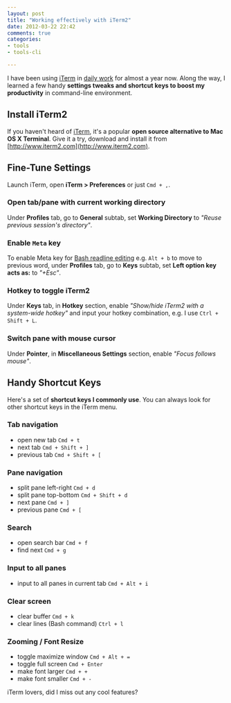 ```yaml
---
layout: post
title: "Working effectively with iTerm2"
date: 2012-03-22 22:42
comments: true
categories: 
- tools 
- tools-cli 

---
```


I have been using [iTerm](http://www.iterm2.com) in [daily work](http://www.favoritemedium.com) for almost a year now. 
Along the way, I learned a few handy **settings tweaks and shortcut keys to boost my productivity** in command-line environment. 

Install iTerm2
------
If you haven't heard of [iTerm](http://www.iterm2.com), it's a popular **open source alternative to Mac OS X Terminal**. 
Give it a try, download and install it from [http://www.iterm2.com](http://www.iterm2.com).

Fine-Tune Settings
-------
Launch iTerm, open **iTerm > Preferences** or just `Cmd + ,`.

### Open tab/pane with current working directory
Under **Profiles** tab, go to **General** subtab, set **Working Directory** to _"Reuse previous session's directory"_.

### Enable `Meta` key
To enable Meta key for [Bash readline editing](/blog/2012/01/04/shortcuts-to-move-faster-in-bash-command-line) e.g. `Alt + b` to move to previous word, under **Profiles** tab, go to **Keys** subtab, set **Left option key acts as:** to _"+Esc"_.

### Hotkey to toggle iTerm2
Under **Keys** tab, in **Hotkey** section, enable _"Show/hide iTerm2 with  a system-wide hotkey"_ and input your hotkey combination, e.g. I use `Ctrl + Shift + L`.

### Switch pane with mouse cursor
Under **Pointer**, in **Miscellaneous Settings** section, enable _"Focus follows mouse"_.


Handy Shortcut Keys
-------
Here's a set of **shortcut keys I commonly use**. You can always look for other shortcut keys in the iTerm menu.

### Tab navigation 
* open new tab `Cmd + t` 
* next tab `Cmd + Shift + ]`
* previous tab `Cmd + Shift + [`

### Pane navigation 
* split pane left-right `Cmd + d`
* split pane top-bottom `Cmd + Shift + d`
* next pane `Cmd + ]` 
* previous pane `Cmd + [` 

### Search
* open search bar `Cmd + f`
* find next `Cmd + g`

### Input to all panes
* input to all panes in current tab `Cmd + Alt + i`

### Clear screen
* clear buffer `Cmd + k`
* clear lines (Bash command) `Ctrl + l` 

### Zooming / Font Resize
* toggle maximize window `Cmd + Alt + =`
* toggle full screen `Cmd + Enter`
* make font larger `Cmd + +`
* make font smaller `Cmd + -`

iTerm lovers, did I miss out any cool features?

